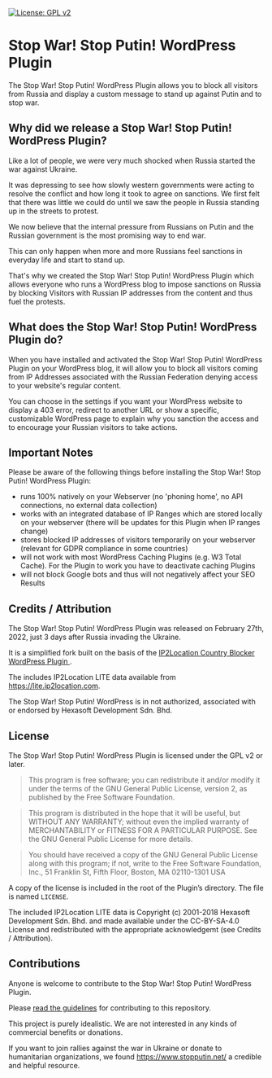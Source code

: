[![License: GPL v2](https://img.shields.io/badge/License-GPL_v2-blue.svg)](https://www.gnu.org/licenses/old-licenses/gpl-2.0.en.html)

# Stop War! Stop Putin! WordPress Plugin

The Stop War! Stop Putin! WordPress Plugin allows you to block all visitors from Russia and display a custom message to stand up against Putin and to stop war.


## Why did we release a Stop War! Stop Putin! WordPress Plugin?

Like a lot of people, we were very much shocked when Russia started the war against Ukraine.  

It was depressing to see how slowly western governments were acting to resolve the conflict and how long it took to agree on sanctions. We first felt that there was little we could do until we saw the people in Russia standing up in the streets to protest.

We now believe that the internal pressure from Russians on Putin and the Russian government is the most promising way to end war.

This can only happen when more and more Russians feel sanctions in everyday life and start to stand up. 

That's why we created the Stop War! Stop Putin! WordPress Plugin which allows everyone who runs a WordPress blog to impose sanctions on Russia by blocking Visitors with Russian IP addresses from the content and thus fuel the protests.


## What does the Stop War! Stop Putin! WordPress Plugin do?

When you have installed and activated the Stop War! Stop Putin! WordPress Plugin on your WordPress blog, it will allow you to block all visitors coming from IP Addresses associated with the Russian Federation denying access to your website's regular content. 

You can choose in the settings if you want your WordPress website to display a 403 error, redirect to another URL or show a specific, customizable WordPress page to explain why you sanction the access and to encourage your Russian visitors to take actions.  


## Important Notes

Please be aware of the following things before installing the Stop War! Stop Putin! WordPress Plugin:

* runs 100% natively on your Webserver (no 'phoning home', no API connections, no external data collection)
* works with an integrated database of IP Ranges which are stored locally on your webserver (there will be updates for this Plugin when IP ranges change)
* stores blocked IP addresses of visitors temporarily on your webserver (relevant for GDPR compliance in some countries)
* will not work with most WordPress Caching Plugins (e.g. W3 Total Cache). For the Plugin to work you have to deactivate caching Plugins 
* will not block Google bots and thus will not negatively affect your SEO Results


## Credits / Attribution

The Stop War! Stop Putin! WordPress Plugin was released on February 27th, 2022, just 3 days after Russia invading the Ukraine. 

It is a simplified fork built on the basis of the <a href="https://de.wordpress.org/Plugins/ip2location-country-blocker/">IP2Location Country Blocker WordPress Plugin </a>.

The  includes IP2Location LITE data available from <a href="https://lite.ip2location.com">https://lite.ip2location.com</a>.

The Stop War! Stop Putin! WordPress is in not authorized, associated with or endorsed by Hexasoft Development Sdn. Bhd.  


## License

The Stop War! Stop Putin! WordPress Plugin is licensed under the GPL v2 or later.

> This program is free software; you can redistribute it and/or modify it under the terms of the GNU General Public License, version 2, as published by the Free Software Foundation.

> This program is distributed in the hope that it will be useful, but WITHOUT ANY WARRANTY; without even the implied warranty of MERCHANTABILITY or FITNESS FOR A PARTICULAR PURPOSE. See the GNU General Public License for more details.

> You should have received a copy of the GNU General Public License along with this program; if not, write to the Free Software Foundation, Inc., 51 Franklin St, Fifth Floor, Boston, MA 02110-1301 USA

A copy of the license is included in the root of the Plugin’s directory. The file is named `LICENSE`.

The included IP2Location LITE data is Copyright (c) 2001-2018 Hexasoft Development Sdn. Bhd. and made available under the CC-BY-SA-4.0 License and redistributed with the appropriate acknowledgemt (see Credits / Attribution).


## Contributions

Anyone is welcome to contribute to the Stop War! Stop Putin! WordPress Plugin. 

Please [read the guidelines](/CONTRIBUTING.md) for contributing to this repository.

This project is purely idealistic. We are not interested in any kinds of commercial benefits or donations. 

If you want to join rallies against the war in Ukraine or donate to humanitarian organizations, we found https://www.stopputin.net/ a credible and helpful resource.
